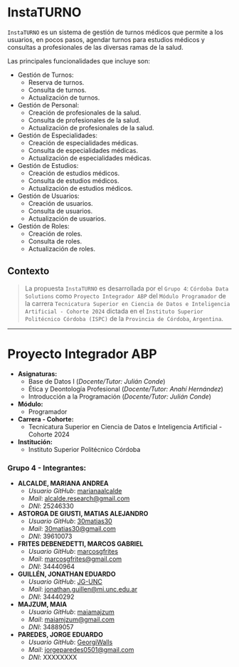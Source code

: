 # InstaTURNO

`InstaTURNO` es un sistema de gestión de turnos médicos que permite a los usuarios, en pocos pasos, agendar turnos para estudios médicos y consultas a profesionales de las diversas ramas de la salud.

Las principales funcionalidades que incluye son:
- Gestión de Turnos:
    - Reserva de turnos.
    - Consulta de turnos.
    - Actualización de turnos.
- Gestión de Personal:
    - Creación de profesionales de la salud.
    - Consulta de profesionales de la salud.
    - Actualización de profesionales de la salud.
- Gestión de Especialidades:
    - Creación de especialidades médicas.
    - Consulta de especialidades médicas.
    - Actualización de especialidades médicas.
- Gestión de Estudios:
    - Creación de estudios médicos.
    - Consulta de estudios médicos.
    - Actualización de estudios médicos.
- Gestión de Usuarios:
    - Creación de usuarios.
    - Consulta de usuarios.
    - Actualización de usuarios.
- Gestión de Roles:
    - Creación de roles.
    - Consulta de roles.
    - Actualización de roles.

## Contexto
> La propuesta `InstaTURNO` es desarrollada por el `Grupo 4`: `Córdoba Data Solutions` como `Proyecto Integrador ABP` del `Módulo Programador` de la carrera `Tecnicatura Superior en Ciencia de Datos e Inteligencia Artificial - Cohorte 2024` dictada en el `Instituto Superior Politécnico Córdoba (ISPC)` de la `Provincia de Córdoba`, `Argentina`.

---

# Proyecto Integrador ABP
- **Asignaturas:**
    - Base de Datos I (_Docente/Tutor: Julián Conde_)
    - Ética y Deontología Profesional (_Docente/Tutor: Anahí Hernández_)
    - Introducción a la Programación (_Docente/Tutor: Julián Conde_)
- **Módulo:**
    - Programador
- **Carrera - Cohorte:**
    - Tecnicatura Superior en Ciencia de Datos e Inteligencia Artificial - Cohorte 2024
- **Institución:**
    - Instituto Superior Politécnico Córdoba

### Grupo 4 - Integrantes:
- **ALCALDE, MARIANA ANDREA**
    - _Usuario GitHub_: [marianaalcalde](https://github.com/marianaalcalde)
    - _Mail_: alcalde.research@gmail.com
    - _DNI_: 25246330
- **ASTORGA DE GIUSTI, MATIAS ALEJANDRO**
    - _Usuario GitHub_: [30matias30](https://github.com/30matias30)
    - _Mail_: 30matias30@gmail.com
    - _DNI_: 39610073
- **FRITES DEBENEDETTI, MARCOS GABRIEL**
    - _Usuario GitHub_: [marcosgfrites](https://github.com/marcosgfrites)
    - _Mail_: marcosgfrites@gmail.com
    - _DNI_: 34440964
- **GUILLÉN, JONATHAN EDUARDO**
    - _Usuario GitHub_: [JG-UNC](https://github.com/JG-UNC)
    - _Mail_: jonathan.guillen@mi.unc.edu.ar
    - _DNI_: 34440292
- **MAJZUM, MAIA**
    - _Usuario GitHub_: [maiamajzum](https://github.com/maiamajzum)
    - _Mail_: maiamjzum@gmail.com
    - _DNI_: 34889057
- **PAREDES, JORGE EDUARDO**
    - _Usuario GitHub_: [GeorgiWalls](https://github.com/GeorgiWalls)
    - _Mail_: jorgeparedes0501@gmail.com
    - _DNI_: XXXXXXXX